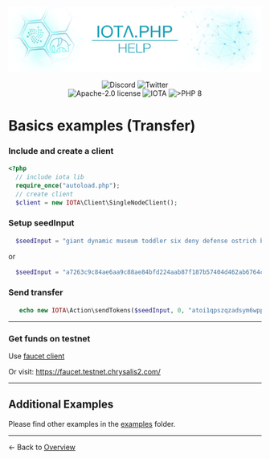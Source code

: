 ![IOTA.php](./images/IOTA_PHP_Banner_Interact_Help.png)

<p style="text-align:center;">
  <a href="https://discord.iota.org/" style="text-decoration:none;"><img src="https://img.shields.io/badge/Discord-9cf.svg?style=social&logo=discord" alt="Discord"></a>
  <a href="https://twitter.com/IOTAphp/" style="text-decoration:none;"><img src="https://img.shields.io/badge/Twitter-9cf.svg?style=social&logo=twitter" alt="Twitter"></a>
  <br>
  <a href="https://github.com/iota-community/iota.php/LICENSE" style="text-decoration:none;"><img src="https://img.shields.io/badge/license-Apache--2.0-green?style=flat-square" alt="Apache-2.0 license"></a>
  <a href="https://www.iota.org/" style="text-decoration:none;"><img src="https://img.shields.io/badge/IOTA-lightgrey?style=flat&logo=iota" alt="IOTA"></a>
  <a href="https://www.php.net/" style="text-decoration:none;"><img src="https://img.shields.io/badge/PHP->= 8.x-blue?style=flat-square" alt=">PHP 8"></a>
</p>

# Basics examples (Transfer)

### Include and create a client

```php
<?php
  // include iota lib
  require_once("autoload.php");
  // create client
  $client = new IOTA\Client\SingleNodeClient();
```

### Setup seedInput

```php
  $seedInput = "giant dynamic museum toddler six deny defense ostrich bomb access mercy blood explain muscle shoot shallow glad autumn author calm heavy hawk abuse rally";
```

or

```php
  $seedInput = "a7263c9c84ae6aa9c88ae84bfd224aab87f187b57404d462ab6764c52303bb9ae51f54acc5473b1c366dc8559c04d49d6533edf19110918f9e2474443acd33f3";
```

### Send transfer

```php
   echo new IOTA\Action\sendTokens($seedInput, 0, "atoi1qpszqzadsym6wpppd6z037dvlejmjuke7s24hm95s9fg9vpua7vluehe53e", 1000000);
```

<hr>

### Get funds on testnet

Use [faucet client](./004_examples_faucet.md)

Or visit: https://faucet.testnet.chrysalis2.com/


<hr>

## Additional Examples

Please find other examples in the [examples](../examples) folder.


___

<- Back to [Overview](000_index.md)